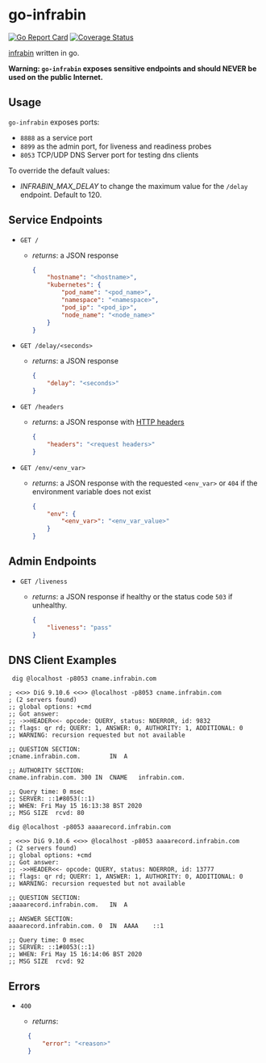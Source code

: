# go-infrabin

[![Go Report Card](https://goreportcard.com/badge/github.com/maruina/go-infrabin)](https://goreportcard.com/report/github.com/maruina/go-infrabin)
[![Coverage Status](https://coveralls.io/repos/github/maruina/go-infrabin/badge.svg?branch=master)](https://coveralls.io/github/maruina/go-infrabin?branch=master)

[infrabin](https://github.com/maruina/infrabin) written in go.

**Warning: `go-infrabin` exposes sensitive endpoints and should NEVER be used on the public Internet.**

## Usage

`go-infrabin` exposes ports:

* `8888` as a service port
* `8899` as the admin port, for liveness and readiness probes
* `8053` TCP/UDP DNS Server port for testing dns clients

To override the default values:

* _INFRABIN_MAX_DELAY_ to change the maximum value for the `/delay` endpoint. Default to 120.

## Service Endpoints

* `GET /`
  * _returns_: a JSON response

    ```json
    {
        "hostname": "<hostname>",
        "kubernetes": {
            "pod_name": "<pod_name>",
            "namespace": "<namespace>",
            "pod_ip": "<pod_ip>",
            "node_name": "<node_name>"
        }
    }
    ```

* `GET /delay/<seconds>`
  * _returns_: a JSON response

    ```json
    {
        "delay": "<seconds>"
    }
    ```

* `GET /headers`
  * _returns_: a JSON response with [HTTP headers](https://pkg.go.dev/net/http?tab=doc#Header)

    ```json
    {
        "headers": "<request headers>"
    }
    ```

* `GET /env/<env_var>`
  * _returns_: a JSON response with the requested `<env_var>` or `404` if the environment variable does not exist

    ```json
    {
        "env": {
            "<env_var>": "<env_var_value>"
        }
    }
    ```

## Admin Endpoints

* `GET /liveness`
  * _returns_: a JSON response if healthy or the status code `503` if unhealthy.

    ```json
    {
        "liveness": "pass"
    }
    ```

## DNS Client Examples
```
 dig @localhost -p8053 cname.infrabin.com

; <<>> DiG 9.10.6 <<>> @localhost -p8053 cname.infrabin.com
; (2 servers found)
;; global options: +cmd
;; Got answer:
;; ->>HEADER<<- opcode: QUERY, status: NOERROR, id: 9832
;; flags: qr rd; QUERY: 1, ANSWER: 0, AUTHORITY: 1, ADDITIONAL: 0
;; WARNING: recursion requested but not available

;; QUESTION SECTION:
;cname.infrabin.com.		IN	A

;; AUTHORITY SECTION:
cname.infrabin.com.	300	IN	CNAME	infrabin.com.

;; Query time: 0 msec
;; SERVER: ::1#8053(::1)
;; WHEN: Fri May 15 16:13:38 BST 2020
;; MSG SIZE  rcvd: 80
```

```
dig @localhost -p8053 aaaarecord.infrabin.com

; <<>> DiG 9.10.6 <<>> @localhost -p8053 aaaarecord.infrabin.com
; (2 servers found)
;; global options: +cmd
;; Got answer:
;; ->>HEADER<<- opcode: QUERY, status: NOERROR, id: 13777
;; flags: qr rd; QUERY: 1, ANSWER: 1, AUTHORITY: 0, ADDITIONAL: 0
;; WARNING: recursion requested but not available

;; QUESTION SECTION:
;aaaarecord.infrabin.com.	IN	A

;; ANSWER SECTION:
aaaarecord.infrabin.com. 0	IN	AAAA	::1

;; Query time: 0 msec
;; SERVER: ::1#8053(::1)
;; WHEN: Fri May 15 16:14:06 BST 2020
;; MSG SIZE  rcvd: 92
```

## Errors

* `400`
  * _returns_:

  ```json
    {
        "error": "<reason>"
    }
  ```
